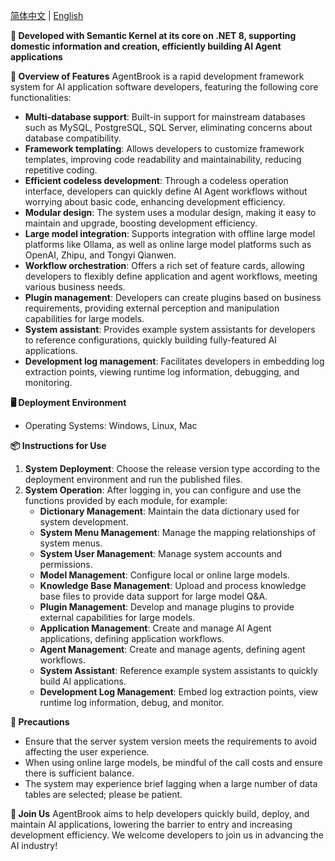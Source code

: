 [简体中文](https://github.com/ChenGan88/ZSN.AgentBrook/) | [English](https://github.com/ChenGan88/ZSN.AgentBrook/blob/main/README-en.md)

**🚀 Developed with Semantic Kernel at its core on .NET 8, supporting domestic information and creation, efficiently building AI Agent applications**

**🔧 Overview of Features**
AgentBrook is a rapid development framework system for AI application software developers, featuring the following core functionalities:
* **Multi-database support**: Built-in support for mainstream databases such as MySQL, PostgreSQL, SQL Server, eliminating concerns about database compatibility.
* **Framework templating**: Allows developers to customize framework templates, improving code readability and maintainability, reducing repetitive coding.
* **Efficient codeless development**: Through a codeless operation interface, developers can quickly define AI Agent workflows without worrying about basic code, enhancing development efficiency.
* **Modular design**: The system uses a modular design, making it easy to maintain and upgrade, boosting development efficiency.
* **Large model integration**: Supports integration with offline large model platforms like Ollama, as well as online large model platforms such as OpenAI, Zhipu, and Tongyi Qianwen.
* **Workflow orchestration**: Offers a rich set of feature cards, allowing developers to flexibly define application and agent workflows, meeting various business needs.
* **Plugin management**: Developers can create plugins based on business requirements, providing external perception and manipulation capabilities for large models.
* **System assistant**: Provides example system assistants for developers to reference configurations, quickly building fully-featured AI applications.
* **Development log management**: Facilitates developers in embedding log extraction points, viewing runtime log information, debugging, and monitoring.

**🖥️ Deployment Environment**
* Operating Systems: Windows, Linux, Mac

**📦 Instructions for Use**
1. **System Deployment**: Choose the release version type according to the deployment environment and run the published files.
2. **System Operation**: After logging in, you can configure and use the functions provided by each module, for example:
    * **Dictionary Management**: Maintain the data dictionary used for system development.
    * **System Menu Management**: Manage the mapping relationships of system menus.
    * **System User Management**: Manage system accounts and permissions.
    * **Model Management**: Configure local or online large models.
    * **Knowledge Base Management**: Upload and process knowledge base files to provide data support for large model Q&A.
    * **Plugin Management**: Develop and manage plugins to provide external capabilities for large models.
    * **Application Management**: Create and manage AI Agent applications, defining application workflows.
    * **Agent Management**: Create and manage agents, defining agent workflows.
    * **System Assistant**: Reference example system assistants to quickly build AI applications.
    * **Development Log Management**: Embed log extraction points, view runtime log information, debug, and monitor.

**🚧 Precautions**
* Ensure that the server system version meets the requirements to avoid affecting the user experience.
* When using online large models, be mindful of the call costs and ensure there is sufficient balance.
* The system may experience brief lagging when a large number of data tables are selected; please be patient.

**🌟 Join Us**
AgentBrook aims to help developers quickly build, deploy, and maintain AI applications, lowering the barrier to entry and increasing development efficiency. We welcome developers to join us in advancing the AI industry!

